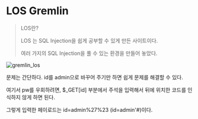 #  LOS Gremlin

> LOS란? 
>
> LOS 는 SQL Injection을 쉽게 공부할 수 있게 만든 사이트이다.
>
> 여러 가지의 SQL Injection을 풀 수 있는 환경을 만들어 놓았다.

![gremlin_los](https://github.com/heroleggo/heroleggo.github.io/tree/master/assets/images/gremlin_los.jpg)

문제는 간단하다. id를 admin으로 바꾸어 주기만 하면 쉽게 문제를 해결할 수 있다.

여기서 pw를 우회하려면, $_GET[id] 부분에서 주석을 입력해서 뒤에 위치한 코드를 인식하지 않게 하면 된다.

그렇게 입력한 페이로드는 id=admin%27%23 (id=admin'#)이다.

